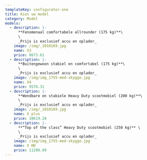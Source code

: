 ```yaml
---
templateKey: configurator-one
title: Kies uw model
category: Model
models:
  - description: |-
      **Fenomenaal comfortabele allrounder (175 kg)**\
      \
      _Prijs is exclusief accu en oplader_
    image: /img/_1010169.jpg
    name: X3
    price: 8673.61
  - description: |-
      **Buitengewoon stabiel en comfortabel (175 kg)**\
      \
      _Prijs is exclusief accu en oplader_
    image: /img/img_1755-med-skygge.jpg
    name: X4
    price: 9578.31
  - description: |-
      **Wendbare en stabiele Heavy Duty scootmobiel (200 kg)**\
      \
      _Prijs is exclusief accu en oplader_
    image: /img/_1010169.jpg
    name: X plus
    price: 10619.26
  - description: |-
      **“Top of the class” Heavy Duty scootmobiel (250 kg)** \
      \
      _Prijs is exclusief accu en oplader_
    image: /img/img_1755-med-skygge.jpg
    name: X HD
    price: 11280.89
---
```


